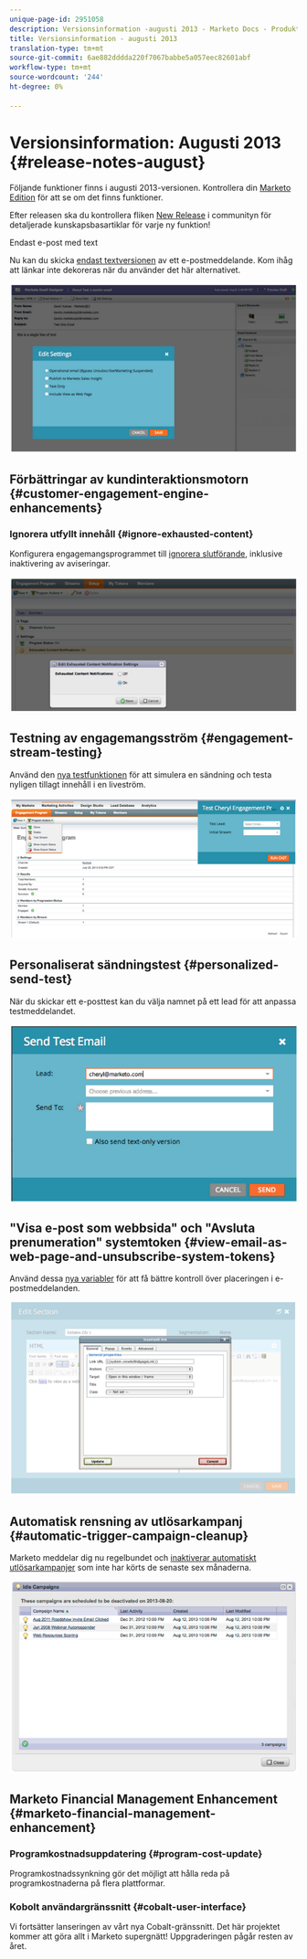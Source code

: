 ```yaml
---
unique-page-id: 2951058
description: Versionsinformation -augusti 2013 - Marketo Docs - Produktdokumentation
title: Versionsinformation - augusti 2013
translation-type: tm+mt
source-git-commit: 6ae882dddda220f7067babbe5a057eec82601abf
workflow-type: tm+mt
source-wordcount: '244'
ht-degree: 0%

---
```



# Versionsinformation: Augusti 2013 {#release-notes-august}

Följande funktioner finns i augusti 2013-versionen. Kontrollera din [Marketo Edition](https://docs.marketo.com/display/docs/assets/pricing-1.php) för att se om det finns funktioner.

Efter releasen ska du kontrollera fliken [New Release](release-notes-december-2013.md) i communityn för detaljerade kunskapsbasartiklar för varje ny funktion!

Endast e-post med text

Nu kan du skicka [endast textversionen](../../product-docs/email-marketing/general/creating-an-email/create-a-text-only-email.md) av ett e-postmeddelande. Kom ihåg att länkar inte dekoreras när du använder det här alternativet.

![](assets/image2014-9-22-16-3a34-3a15.png)

## Förbättringar av kundinteraktionsmotorn {#customer-engagement-engine-enhancements}

### Ignorera utfyllt innehåll {#ignore-exhausted-content}

Konfigurera engagemangsprogrammet till [ignorera slutförande](../../product-docs/email-marketing/drip-nurturing/using-engagement-programs/disable-and-enable-exhausted-content-notifications.md), inklusive inaktivering av aviseringar.

![](assets/image2014-9-22-16-3a34-3a37.png)

## Testning av engagemangsström {#engagement-stream-testing}

Använd den [nya testfunktionen](../../product-docs/email-marketing/drip-nurturing/engagement-program-streams/test-an-engagement-stream.md) för att simulera en sändning och testa nyligen tillagt innehåll i en liveström.

![](assets/image2014-9-22-16-3a34-3a56.png)

## Personaliserat sändningstest {#personalized-send-test}

När du skickar ett e-posttest kan du välja namnet på ett lead för att anpassa testmeddelandet.

![](assets/image2014-9-22-16-3a35-3a15.png)

## &quot;Visa e-post som webbsida&quot; och &quot;Avsluta prenumeration&quot; systemtoken {#view-email-as-web-page-and-unsubscribe-system-tokens}

Använd dessa [nya variabler](../../product-docs/email-marketing/general/using-tokens/system-tokens-glossary.md) för att få bättre kontroll över placeringen i e-postmeddelanden.

![](assets/image2014-9-22-16-3a35-3a38.png)

## Automatisk rensning av utlösarkampanj {#automatic-trigger-campaign-cleanup}

Marketo meddelar dig nu regelbundet och [inaktiverar automatiskt utlösarkampanjer](../../product-docs/core-marketo-concepts/smart-campaigns/using-smart-campaigns/automatic-trigger-campaign-cleanup.md) som inte har körts de senaste sex månaderna.

![](assets/image2014-9-22-16-3a36-3a2.png)

## Marketo Financial Management Enhancement {#marketo-financial-management-enhancement}

### Programkostnadsuppdatering {#program-cost-update}

Programkostnadssynkning gör det möjligt att hålla reda på programkostnaderna på flera plattformar.

### Kobolt användargränssnitt {#cobalt-user-interface}

Vi fortsätter lanseringen av vårt nya Cobalt-gränssnitt. Det här projektet kommer att göra allt i Marketo supergnätt! Uppgraderingen pågår resten av året.
